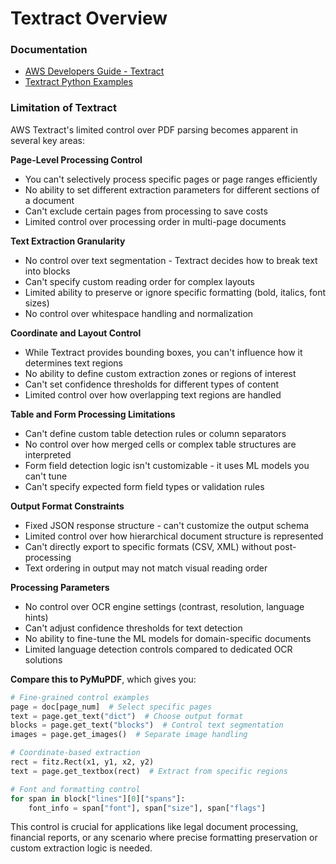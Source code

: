 # Textract Overview

### Documentation
- [AWS Developers Guide - Textract](https://docs.aws.amazon.com/textract/latest/dg/what-is.html)
- [Textract Python Examples](https://docs.aws.amazon.com/code-library/latest/ug/python_3_textract_code_examples.html)

### Limitation of Textract
AWS Textract's limited control over PDF parsing becomes apparent in several key areas:

**Page-Level Processing Control**
- You can't selectively process specific pages or page ranges efficiently
- No ability to set different extraction parameters for different sections of a document
- Can't exclude certain pages from processing to save costs
- Limited control over processing order in multi-page documents

**Text Extraction Granularity**
- No control over text segmentation - Textract decides how to break text into blocks
- Can't specify custom reading order for complex layouts
- Limited ability to preserve or ignore specific formatting (bold, italics, font sizes)
- No control over whitespace handling and normalization

**Coordinate and Layout Control**
- While Textract provides bounding boxes, you can't influence how it determines text regions
- No ability to define custom extraction zones or regions of interest
- Can't set confidence thresholds for different types of content
- Limited control over how overlapping text regions are handled

**Table and Form Processing Limitations**
- Can't define custom table detection rules or column separators
- No control over how merged cells or complex table structures are interpreted
- Form field detection logic isn't customizable - it uses ML models you can't tune
- Can't specify expected form field types or validation rules

**Output Format Constraints**
- Fixed JSON response structure - can't customize the output schema
- Limited control over how hierarchical document structure is represented
- Can't directly export to specific formats (CSV, XML) without post-processing
- Text ordering in output may not match visual reading order

**Processing Parameters**
- No control over OCR engine settings (contrast, resolution, language hints)
- Can't adjust confidence thresholds for text detection
- No ability to fine-tune the ML models for domain-specific documents
- Limited language detection controls compared to dedicated OCR solutions

**Compare this to PyMuPDF**, which gives you:
```python
# Fine-grained control examples
page = doc[page_num]  # Select specific pages
text = page.get_text("dict")  # Choose output format
blocks = page.get_text("blocks")  # Control text segmentation
images = page.get_images()  # Separate image handling

# Coordinate-based extraction
rect = fitz.Rect(x1, y1, x2, y2)
text = page.get_textbox(rect)  # Extract from specific regions

# Font and formatting control
for span in block["lines"][0]["spans"]:
    font_info = span["font"], span["size"], span["flags"]
```

This control is crucial for applications like legal document processing, financial reports, or any scenario where precise formatting preservation or custom extraction logic is needed.
